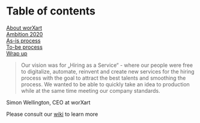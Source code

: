 # Table of contents         
[About worXart](https://github.com/DigiBP/DigiBP-RHEIN/wiki/About-WorXart)       
[Ambition 2020](https://github.com/DigiBP/DigiBP-RHEIN/wiki/Ambition2020)       
[As-is process](https://github.com/DigiBP/DigiBP-RHEIN/wiki/As-is-process)                
[To-be process](https://github.com/DigiBP/DigiBP-RHEIN/wiki/To-be-process)       
[Wrap up](https://github.com/DigiBP/DigiBP-RHEIN/wiki/Wrap-up) 











>Our vision was for „Hiring as a Service“ -  where our people were free to digitalize, automate, reinvent and create new services for the hiring process with the goal to attract the best talents and smoothing the process. We wanted to be able to quickly take an idea to production while at the same time meeting our company standards.

Simon Wellington, CEO at worXart







Please consult our [wiki](https://github.com/DigiBP/DigiBP-RHEIN/wiki) to learn more
 


















